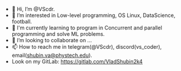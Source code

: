 - 👋 Hi, I’m @VScdr.
- 👀 I’m interested in Low-level programming, OS Linux, DataScience, football.
- 🌱 I'm currently learning to program in Concurrent and parallel programming and solve ML problems.
- 💞️ I’m looking to collaborate on ...
- 📫 How to reach me in telegram(@VScdr), discord(vs_coder), email(shubin.va@phystech.edu).
- Look on my GitLab: https://gitlab.com/VladShubin2k4
<!---
VS-CDR/VS-CDR is a ✨ special ✨ repository because its `README.md` (this file) appears on your GitHub profile.
You can click the Preview link to take a look at your changes.
--->
